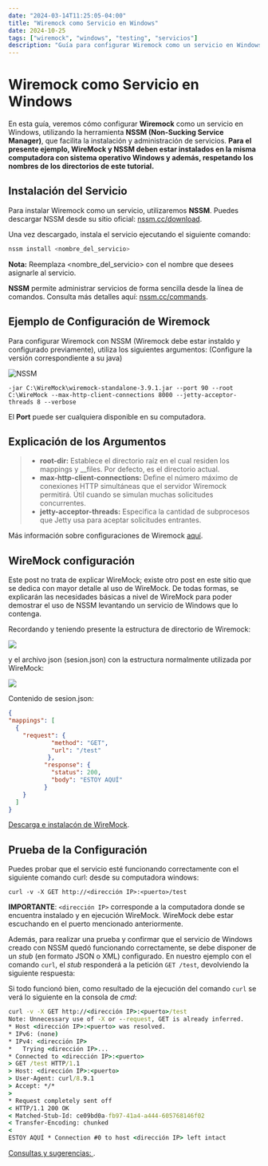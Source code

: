 ```yaml
---
date: "2024-03-14T11:25:05-04:00"
title: "Wiremock como Servicio en Windows"
date: 2024-10-25
tags: ["wiremock", "windows", "testing", "servicios"]
description: "Guía para configurar Wiremock como un servicio en Windows utilizando NSSM."
---
```


# Wiremock como Servicio en Windows

En esta guía, veremos cómo configurar **Wiremock** como un servicio en Windows, utilizando la herramienta **NSSM (Non-Sucking Service Manager)**, que facilita la instalación y administración de servicios.
**Para el presente ejemplo, WireMock y NSSM deben estar instalados en la misma computadora con sistema operativo Windows y además, respetando los nombres de los directorios de este tutorial.**

## Instalación del Servicio

Para instalar Wiremock como un servicio, utilizaremos **NSSM**. Puedes descargar NSSM desde su sitio oficial: [nssm.cc/download](https://nssm.cc/download).

Una vez descargado, instala el servicio ejecutando el siguiente comando:

```bash
nssm install <nombre_del_servicio>
```
**Nota:** Reemplaza <nombre_del_servicio> con el nombre que desees asignarle al servicio.

**NSSM** permite administrar servicios de forma sencilla desde la línea de comandos.
Consulta más detalles aquí: [nssm.cc/commands](https://nssm.cc/commands).

## Ejemplo de Configuración de Wiremock
Para configurar Wiremock con NSSM (Wiremock debe estar instaldo y configurado previamente), utiliza los siguientes argumentos:
(Configure la versión correspondiente a su java)

![NSSM](/images/NSSM.png)
```
-jar C:\WireMock\wiremock-standalone-3.9.1.jar --port 90 --root C:\WireMock --max-http-client-connections 8000 --jetty-acceptor-threads 8 --verbose

```
El **Port** puede ser cualquiera disponible en su computadora.

## Explicación de los Argumentos

> - **root-dir:** Establece el directorio raíz en el cual residen los mappings y __files. Por defecto, es el directorio actual.
> - **max-http-client-connections:** Define el número máximo de conexiones HTTP simultáneas que el servidor Wiremock permitirá. Útil cuando se simulan muchas solicitudes concurrentes.
> - **jetty-acceptor-threads:** Especifica la cantidad de subprocesos que Jetty usa para aceptar solicitudes entrantes.

Más información sobre configuraciones de Wiremock [aquí](https://wiremock.org/docs/standalone/java-jar/).

## WireMock configuración

Este post no trata de explicar WireMock; existe otro post en este sitio que se dedica con mayor detalle al uso de WireMock. De todas formas, se explicarán las necesidades básicas a nivel de WireMock para poder demostrar el uso de NSSM levantando un servicio de Windows que lo contenga.

Recordando y teniendo presente la estructura de directorio de Wiremock:

![](/images/NSSM/wiremock1.png)

y el archivo json (sesion.json) con la estructura normalmente utilizada por WireMock:

![](/images/NSSM/wiremock2.png)

Contenido de sesion.json:
``` json
{
"mappings": [
  {
    "request": {
            "method": "GET",
            "url": "/test"
           },
          "response": {
            "status": 200,
            "body": "ESTOY AQUÍ"
          }
    }
  ]
}
```
[Descarga e instalacón de WireMock](https://wiremock.org/docs/download-and-installation/).


## Prueba de la Configuración

Puedes probar que el servicio esté funcionando correctamente con el siguiente comando curl:
desde su computadora windows:
```
curl -v -X GET http://<dirección IP>:<puerto>/test
```

**IMPORTANTE**: `<dirección IP>` corresponde a la computadora donde se encuentra instalado y en ejecución WireMock. WireMock debe estar escuchando en el puerto mencionado anteriormente. 

Además, para realizar una prueba y confirmar que el servicio de Windows creado con NSSM quedó funcionando correctamente, se debe disponer de un *stub* (en formato JSON o XML) configurado. En nuestro ejemplo con el comando `curl`, el *stub* responderá a la petición `GET /test`, devolviendo la siguiente respuesta:

Si todo funcionó bien, como resultado de la ejecución del comando `curl` se verá lo siguiente en la consola de *cmd*:

```cmd
curl -v -X GET http://<dirección IP>:<puerto>/test
Note: Unnecessary use of -X or --request, GET is already inferred.
* Host <dirección IP>:<puerto> was resolved.
* IPv6: (none)
* IPv4: <dirección IP>
*   Trying <dirección IP>...
* Connected to <dirección IP>:<puerto>
> GET /test HTTP/1.1
> Host: <dirección IP>:<puerto>
> User-Agent: curl/8.9.1
> Accept: */*
>
* Request completely sent off
< HTTP/1.1 200 OK
< Matched-Stub-Id: ce09bd0a-fb97-41a4-a444-605768146f02
< Transfer-Encoding: chunked
<
ESTOY AQUÍ * Connection #0 to host <dirección IP> left intact
```
[Consultas y sugerencias: ](https://www.automationtesting.ar/contact/).

